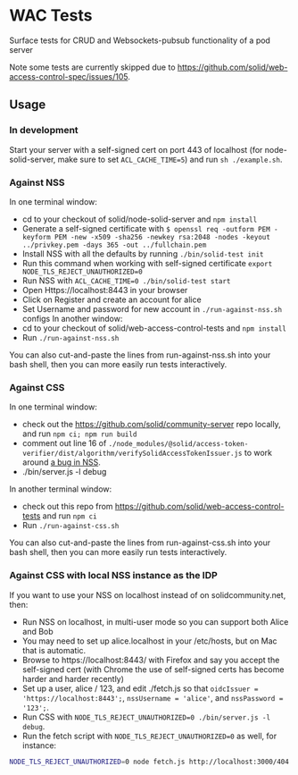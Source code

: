 # WAC Tests
Surface tests for CRUD and Websockets-pubsub functionality of a pod server

Note some tests are currently skipped due to https://github.com/solid/web-access-control-spec/issues/105.

## Usage
### In development
Start your server with a self-signed cert on port 443 of localhost (for node-solid-server, make sure to set `ACL_CACHE_TIME=5`) and run `sh ./example.sh`.

### Against NSS
In one terminal window:
* cd to your checkout of solid/node-solid-server and `npm install`
* Generate a self-signed certificate with `$ openssl req -outform PEM -keyform PEM -new -x509 -sha256 -newkey rsa:2048 -nodes -keyout ../privkey.pem -days 365 -out ../fullchain.pem
  `
* Install NSS with all the defaults by running `./bin/solid-test init`
* Run this command when working with self-signed certificate `export NODE_TLS_REJECT_UNAUTHORIZED=0`
* Run NSS with `ACL_CACHE_TIME=0 ./bin/solid-test start`
* Open Https://localhost:8443 in your browser 
* Click on Register and create an account for alice
* Set Username and password for new account in `./run-against-nss.sh` configs
In another window:
* cd to your checkout of solid/web-access-control-tests and `npm install`
* Run `./run-against-nss.sh`

You can also cut-and-paste the lines from run-against-nss.sh into your bash shell, then you can more easily run tests interactively.

### Against CSS
In one terminal window:
* check out the https://github.com/solid/community-server repo locally, and run `npm ci; npm run build`
* comment out line 16 of `./node_modules/@solid/access-token-verifier/dist/algorithm/verifySolidAccessTokenIssuer.js` to work around [a bug in NSS](https://github.com/solid/node-solid-server/issues/1609).
* ./bin/server.js -l debug

In another terminal window:
* check out this repo from https://github.com/solid/web-access-control-tests and run `npm ci`
* Run `./run-against-css.sh`

You can also cut-and-paste the lines from run-against-css.sh into your bash shell, then you can more easily run tests interactively.

### Against CSS with local NSS instance as the IDP
If you want to use your NSS on localhost instead of on solidcommunity.net, then:
* Run NSS on localhost, in multi-user mode so you can support both Alice and Bob
* You may need to set up alice.localhost in your /etc/hosts, but on Mac that is automatic.
* Browse to https://localhost:8443/ with Firefox and say you accept the self-signed cert (with Chrome the use of self-signed certs has become harder and harder recently)
* Set up a user, alice / 123, and edit ./fetch.js so that `oidcIssuer = 'https://localhost:8443';`, `nssUsername = 'alice'`, and `nssPassword = '123';`.
* Run CSS with `NODE_TLS_REJECT_UNAUTHORIZED=0 ./bin/server.js -l debug`.
* Run the fetch script with `NODE_TLS_REJECT_UNAUTHORIZED=0` as well, for instance:
```sh
NODE_TLS_REJECT_UNAUTHORIZED=0 node fetch.js http://localhost:3000/404.txt
```
